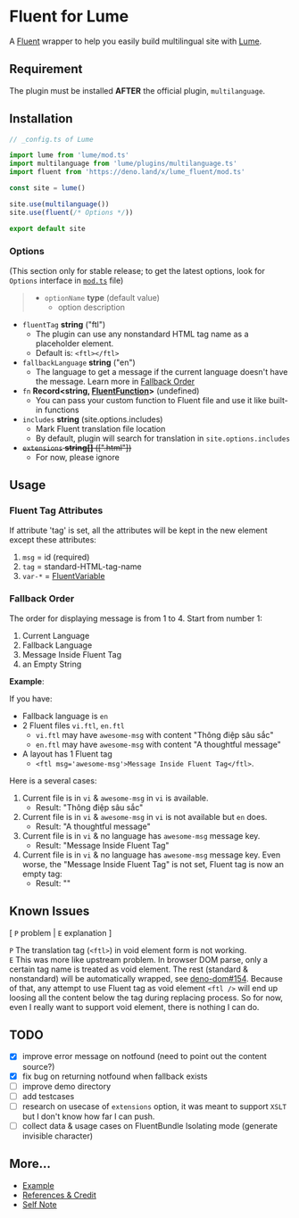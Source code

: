 # Fluent for Lume

A [Fluent](https://projectfluent.org) wrapper to help you easily build multilingual site with
[Lume](https://lume.land).

## Requirement

The plugin must be installed **AFTER** the official plugin, `multilanguage`.

## Installation

```TypeScript
// _config.ts of Lume

import lume from 'lume/mod.ts'
import multilanguage from 'lume/plugins/multilanguage.ts'
import fluent from 'https://deno.land/x/lume_fluent/mod.ts'

const site = lume()

site.use(multilanguage())
site.use(fluent(/* Options */))

export default site
```

### Options

(This section only for stable release; to get the latest options, look for `Options` interface in
[`mod.ts`](./mod.ts) file)

<!-- deno-fmt-ignore -->
> - `optionName` **type** (default value)
>   - option description

- `fluentTag` **string** ("ftl")
  - The plugin can use any nonstandard HTML tag name as a placeholder element.
  - Default is: `<ftl></ftl>`
- `fallbackLanguage` **string** ("en")
  - The language to get a message if the current language doesn't have the message. Learn more in
    [Fallback Order](#fallback-order)
- `fn` **Record<string, [FluentFunction]>** (undefined)
  - You can pass your custom function to Fluent file and use it like built-in functions
- `includes` **string** (site.options.includes)
  - Mark Fluent translation file location
  - By default, plugin will search for translation in `site.options.includes`
- ~~`extensions` **string[]** ([".html"])~~
  - For now, please ignore

## Usage

### Fluent Tag Attributes

If attribute 'tag' is set, all the attributes will be kept in the new element except these
attributes:

1. `msg` = id (required)
2. `tag` = standard-HTML-tag-name
3. `var-*` = [FluentVariable]

### Fallback Order

The order for displaying message is from 1 to 4. Start from number 1:

1. Current Language
2. Fallback Language
3. Message Inside Fluent Tag
4. an Empty String

**Example**:

If you have:

- Fallback language is `en`
- 2 Fluent files `vi.ftl`, `en.ftl`
  - `vi.ftl` may have `awesome-msg` with content "Thông điệp sâu sắc"
  - `en.ftl` may have `awesome-msg` with content "A thoughtful message"
- A layout has 1 Fluent tag
  - `<ftl msg='awesome-msg'>Message Inside Fluent Tag</ftl>`.

Here is a several cases:

1. Current file is in `vi` & `awesome-msg` in `vi` is available.
   - Result: "Thông điệp sâu sắc"
2. Current file is in `vi` & `awesome-msg` in `vi` is not available but `en` does.
   - Result: "A thoughtful message"
3. Current file is in `vi` & no language has `awesome-msg` message key.
   - Result: "Message Inside Fluent Tag"
4. Current file is in `vi` & no language has `awesome-msg` message key. Even worse, the "Message
   Inside Fluent Tag" is not set, Fluent tag is now an empty tag:
   - Result: ""

## Known Issues

[ `P` problem | `E` explanation ]

`P` The translation tag (`<ftl>`) in void element form is not working.\
`E` This was more like upstream problem. In browser DOM parse, only a certain tag name is treated as
void element. The rest (standard & nonstandard) will be automatically wrapped, see
[deno-dom#154](https://github.com/b-fuze/deno-dom/issues/154). Because of that, any attempt to use
Fluent tag as void element `<ftl />` will end up loosing all the content below the tag during
replacing process. So for now, even I really want to support void element, there is nothing I can
do.

## TODO

- [x] improve error message on notfound (need to point out the content source?)
- [x] fix bug on returning notfound when fallback exists
- [ ] improve demo directory
- [ ] add testcases
- [ ] research on usecase of `extensions` option, it was meant to support `XSLT` but I don't know
      how far I can push.
- [ ] collect data & usage cases on FluentBundle Isolating mode (generate invisible character)

## More...

- [Example](./demo/_config.ts)
- [References & Credit](./doc/ref-n-ncredit.md)
- [Self Note](./doc/ref-n-ncredit.md)

[FluentVariable]: https://projectfluent.org/fluent.js/bundle/types/FluentVariable.html
[FluentFunction]: https://projectfluent.org/fluent.js/bundle/types/FluentFunction.html
